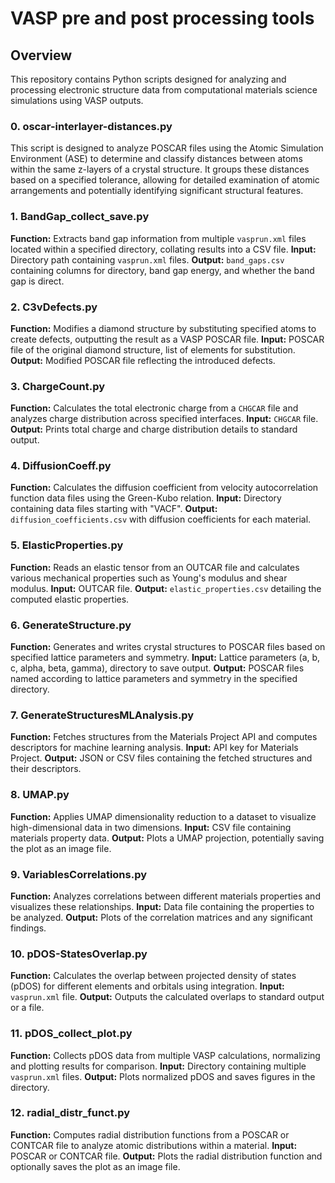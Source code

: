 #  VASP pre and post processing tools

## Overview




This repository contains Python scripts designed for analyzing and processing electronic structure data from computational materials science simulations using VASP outputs.


### 0. oscar-interlayer-distances.py
This script is designed to analyze POSCAR files using the Atomic Simulation Environment (ASE) to determine and classify distances between atoms within the same z-layers of a crystal structure.
It groups these distances based on a specified tolerance, allowing for detailed examination of atomic arrangements and potentially identifying significant structural features.



### 1. BandGap_collect_save.py
**Function:** Extracts band gap information from multiple `vasprun.xml` files located within a specified directory, collating results into a CSV file.
**Input:** Directory path containing `vasprun.xml` files.
**Output:** `band_gaps.csv` containing columns for directory, band gap energy, and whether the band gap is direct.

### 2. C3vDefects.py
**Function:** Modifies a diamond structure by substituting specified atoms to create defects, outputting the result as a VASP POSCAR file.
**Input:** POSCAR file of the original diamond structure, list of elements for substitution.
**Output:** Modified POSCAR file reflecting the introduced defects.

### 3. ChargeCount.py
**Function:** Calculates the total electronic charge from a `CHGCAR` file and analyzes charge distribution across specified interfaces.
**Input:** `CHGCAR` file.
**Output:** Prints total charge and charge distribution details to standard output.

### 4. DiffusionCoeff.py
**Function:** Calculates the diffusion coefficient from velocity autocorrelation function data files using the Green-Kubo relation.
**Input:** Directory containing data files starting with "VACF".
**Output:** `diffusion_coefficients.csv` with diffusion coefficients for each material.

### 5. ElasticProperties.py
**Function:** Reads an elastic tensor from an OUTCAR file and calculates various mechanical properties such as Young's modulus and shear modulus.
**Input:** OUTCAR file.
**Output:** `elastic_properties.csv` detailing the computed elastic properties.

### 6. GenerateStructure.py
**Function:** Generates and writes crystal structures to POSCAR files based on specified lattice parameters and symmetry.
**Input:** Lattice parameters (a, b, c, alpha, beta, gamma), directory to save output.
**Output:** POSCAR files named according to lattice parameters and symmetry in the specified directory.

### 7. GenerateStructuresMLAnalysis.py
**Function:** Fetches structures from the Materials Project API and computes descriptors for machine learning analysis.
**Input:** API key for Materials Project.
**Output:** JSON or CSV files containing the fetched structures and their descriptors.

### 8. UMAP.py
**Function:** Applies UMAP dimensionality reduction to a dataset to visualize high-dimensional data in two dimensions.
**Input:** CSV file containing materials property data.
**Output:** Plots a UMAP projection, potentially saving the plot as an image file.

### 9. VariablesCorrelations.py
**Function:** Analyzes correlations between different materials properties and visualizes these relationships.
**Input:** Data file containing the properties to be analyzed.
**Output:** Plots of the correlation matrices and any significant findings.

### 10. pDOS-StatesOverlap.py
**Function:** Calculates the overlap between projected density of states (pDOS) for different elements and orbitals using integration.
**Input:** `vasprun.xml` file.
**Output:** Outputs the calculated overlaps to standard output or a file.

### 11. pDOS_collect_plot.py
**Function:** Collects pDOS data from multiple VASP calculations, normalizing and plotting results for comparison.
**Input:** Directory containing multiple `vasprun.xml` files.
**Output:** Plots normalized pDOS and saves figures in the directory.

### 12. radial_distr_funct.py
**Function:** Computes radial distribution functions from a POSCAR or CONTCAR file to analyze atomic distributions within a material.
**Input:** POSCAR or CONTCAR file.
**Output:** Plots the radial distribution function and optionally saves the plot as an image file.
